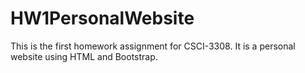 # HW1PersonalWebsite
This is the first homework assignment for CSCI-3308. It is a personal website using HTML and Bootstrap. 
